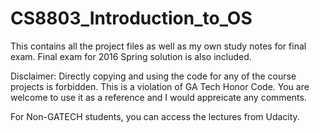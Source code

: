 # CS8803_Introduction_to_OS

This contains all the project files as well as my own study notes for final exam.
Final exam for 2016 Spring solution is also included.

Disclaimer: Directly copying and using the code for any of the course projects is forbidden. This is a violation of GA Tech Honor Code.
You are welcome to use it as a reference and I would appreicate any comments.

For Non-GATECH students, you can access the lectures from Udacity. 